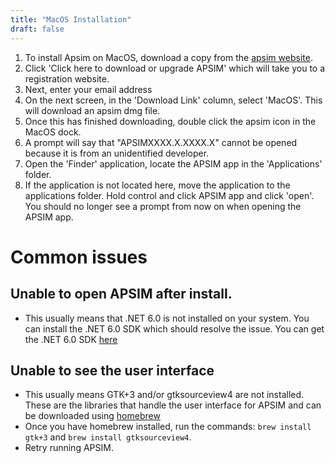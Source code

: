 ```yaml
---
title: "MacOS Installation"
draft: false
---
```


1. To install Apsim on MacOS, download a copy from the [apsim website](https://www.apsim.info/download-apsim/).
2. Click 'Click here to download or upgrade APSIM' which will take you to a registration website.
3. Next, enter your email address
4. On the next screen, in the 'Download Link' column, select 'MacOS'. This will download an apsim dmg file.
5. Once this has finished downloading, double click the apsim icon in the MacOS dock.
6. A prompt will say that "APSIMXXXX.X.XXXX.X" cannot be opened because it is from an unidentified developer.
7. Open the 'Finder' application, locate the APSIM app in the 'Applications' folder. 
8. If the application is not located here, move the application to the applications folder. Hold control and click APSIM app and click 'open'. You should no longer see a prompt from now on when opening the APSIM app.

# Common issues
## Unable to open APSIM after install.
- This usually means that .NET 6.0 is not installed on your system. You can install the .NET 6.0 SDK which should resolve the issue. You can get the .NET 6.0 SDK [here](https://dotnet.microsoft.com/en-us/download/dotnet/6.0)

## Unable to see the user interface
- This usually means GTK+3 and/or gtksourceview4 are not installed. These are the libraries that handle the user interface for APSIM and can be downloaded using [homebrew](https://brew.sh/)
- Once you have homebrew installed, run the commands: `brew install gtk+3` and `brew install gtksourceview4`.
- Retry running APSIM.